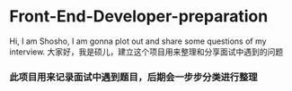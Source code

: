 # Front-End-Developer-preparation
 Hi, I am Shosho, I am gonna plot out and share some questions of my interview.  大家好，我是硕儿，建立这个项目用来整理和分享面试中遇到的问题
### 此项目用来记录面试中遇到题目，后期会一步步分类进行整理
